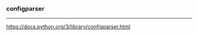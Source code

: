 ### configparser
---
https://docs.python.org/3/library/configparser.html

```
```

```
```

```
```


